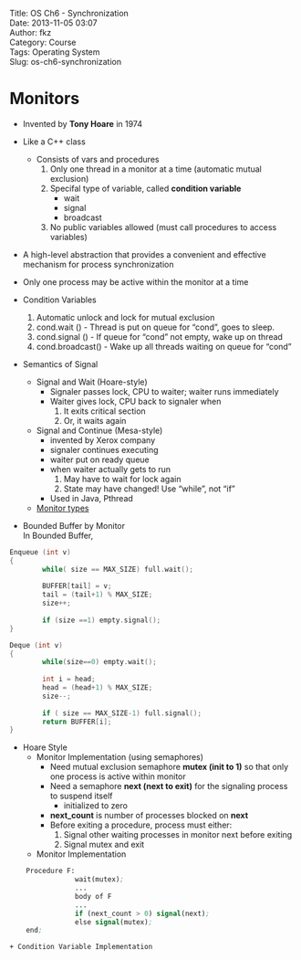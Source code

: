 Title: OS Ch6 - Synchronization  
Date: 2013-11-05 03:07  
Author: fkz  
Category: Course  
Tags: Operating System  
Slug: os-ch6-synchronization  
  
  
# Monitors  
  
+ Invented by **Tony Hoare** in 1974  
+ Like a C++ class  
    + Consists of vars and procedures  
        1. Only one thread in a monitor at a time (automatic mutual exclusion)  
        2. Specifal type of variable, called **condition variable**  
            + wait  
            + signal  
            + broadcast  
        3. No public variables allowed (must call procedures to access variables)  
  
+ A high-level abstraction that provides a convenient and effective mechanism for process synchronization  
+ Only one process may be active within the monitor at a time  
  
+ Condition Variables  
    1. Automatic unlock and lock for mutual exclusion  
    2. cond.wait () - Thread is put on queue for “cond”, goes to sleep.  
    3. cond.signal () - If queue for “cond” not empty, wake up on thread  
    4. cond.broadcast() - Wake up all threads waiting on queue for “cond”  
  
  
+ Semantics of Signal  
    + Signal and Wait (Hoare-style)  
        + Signaler passes lock, CPU to waiter; waiter runs immediately  
        + Waiter gives lock, CPU back to signaler when  
            1. It exits critical section  
            2. Or, it waits again  
    + Signal and Continue (Mesa-style)  
        + invented by Xerox company  
        + signaler continues executing  
        + waiter put on ready queue  
        + when waiter actually gets to run  
            1. May have to wait for lock again  
            2.  State may have changed! Use “while”, not “if”  
        + Used in Java, Pthread  
    + [Monitor types](http://www.cs.mtu.edu/~shene/NSF-3/e-Book/MONITOR/monitor-types.html)  
  
+ Bounded Buffer by Monitor  
    In Bounded Buffer,  
```c  
Enqueue (int v)  
{  
		while( size == MAX_SIZE) full.wait();  
  
		BUFFER[tail] = v;  
		tail = (tail+1) % MAX_SIZE;  
		size++;  
  
		if (size ==1) empty.signal();  
}  
```  
```c  
Deque (int v)  
{  
		while(size==0) empty.wait();  
  
		int i = head;  
		head = (head+1) % MAX_SIZE;  
		size--;  
  
		if ( size == MAX_SIZE-1) full.signal();  
		return BUFFER[i];  
}  
```  
  
+ Hoare Style  
    + Monitor Implementation (using semaphores)  
        + Need mutual exclusion semaphore **mutex (init to 1)** so that only one process is    active within monitor  
        + Need a semaphore **next (next to exit)** for the signaling process to suspend itself  
            + initialized to zero  
        + **next_count** is number of processes blocked on **next**  
        + Before exiting a procedure, process must either:  
            1. Signal other waiting processes in monitor next before exiting  
            2. Signal mutex and exit  
    + Monitor Implementation  
```lisp  
	Procedure F:  
				wait(mutex);  
				...  
				body of F  
				...  
				if (next_count > 0) signal(next);  
				else signal(mutex);  
	end;  
```  
  
    + Condition Variable Implementation  
